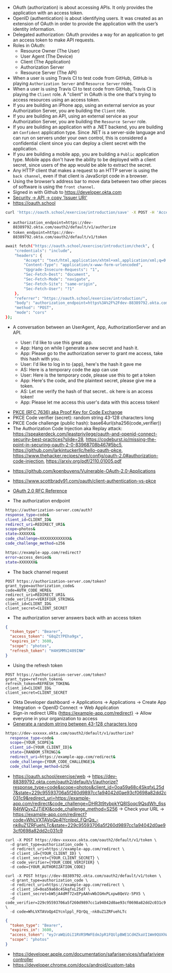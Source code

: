 - OAuth (authorization) is about accessing APIs. It only provides the application with an access token.
- OpenID (authentication) is about identifying users. It was created as an extension of OAuth in order to provide the application with the user’s identity information.
- Delegated authorization: OAuth provides a way for an application to get an access token to make API requests.
- Roles in OAuth:
  - Resource Owner (The User)
  - User Agent (The Device)
  - Client (The Application)
  - Authorization Server
  - Resource Server (The API)
- When a user is using Travis CI to test code from GitHub, GitHub is playing `Authorization Server` and `Resource Server` roles.
- When a user is using Travis CI to test code from GitHub, Travis CI is playing the `Client` role. A "client" in OAuth is the one that's trying to access resources using an access token.
- If you are building an iPhone app, using an external service as your Authorization Server, you are building the `Client` role.
- If you are building an API, using an external service as your Authorization Server, you are building the `Resource Server` role.
- If you are building an application with a .NET backend, you are building an `Confident` application type. Since .NET is a server-side language and can run on servers under your own control, this is considered a confidential client since you can deploy a client secret with the application.
- If you are building a mobile app, you are building a `Public` application type. Mobile apps don't have the ability to be deployed with a client secret, since users of the app would be able to extract the secret.
- Any HTTP client that makes a request to an HTTP server is using the `back channel`, even if that client is JavaScript code in a browser.
- Using the browser’s address bar to move data between two other pieces of software is using the `front channel`.
- Signed in with Github to https://developer.okta.com
- [Security -> API -> copy 'Issuer URI'](https://dev-88389792-admin.okta.com/admin/oauth2/as)
- https://oauth.school

```bash
curl 'https://oauth.school/exercise/introduction/save' -X POST -H 'Accept: text/html,application/xhtml+xml,application/xml;q=0.9,image/avif,image/webp,*/*;q=0.8' -H 'Content-Type: application/x-www-form-urlencoded' -H 'Origin: https://oauth.school' -H 'Connection: keep-alive' -H 'Referer: https://oauth.school/exercise/introduction/' -H 'Upgrade-Insecure-Requests: 1' -H 'Sec-Fetch-Dest: document' -H 'Sec-Fetch-Mode: navigate' -H 'Sec-Fetch-Site: same-origin' -H 'Sec-Fetch-User: ?1' --data-raw 'issuer=https%3A%2F%2Fdev-88389792.okta.com%2Foauth2%2Fdefault'
```

- `authorization_endpoint=https://dev-88389792.okta.com/oauth2/default/v1/authorize`
- `token_endpoint=https://dev-88389792.okta.com/oauth2/default/v1/token`

```bash
await fetch("https://oauth.school/exercise/introduction/check", {
    "credentials": "include",
    "headers": {
        "Accept": "text/html,application/xhtml+xml,application/xml;q=0.9,image/avif,image/webp,*/*;q=0.8",
        "Content-Type": "application/x-www-form-urlencoded",
        "Upgrade-Insecure-Requests": "1",
        "Sec-Fetch-Dest": "document",
        "Sec-Fetch-Mode": "navigate",
        "Sec-Fetch-Site": "same-origin",
        "Sec-Fetch-User": "?1"
    },
    "referrer": "https://oauth.school/exercise/introduction/",
    "body": "authorization_endpoint=https%3A%2F%2Fdev-88389792.okta.com%2Foauth2%2Fdefault%2Fv1%2Fauthorize&token_endpoint=https%3A%2F%2Fdev-88389792.okta.com%2Foauth2%2Fdefault%2Fv1%2Ftoken",
    "method": "POST",
    "mode": "cors"
});
```

- A conversation between an UserAgent, App, AuthorizationServer and an API.

  - User: I'd like to use this great app.
  - App: Hang on while I generate a new secret and hash it.
  - App: Please go to the authorization server to grant me access, take this hash with you.
  - User: I'd like to log in to {app}, here's the hash it gave me
  - AS: Here is a temporary code the app can use
  - User: Here is the temporary code, please use this to get a token
  - App: Here's the code, and the plaintext secret, please give me a token.
  - AS: Let me verify the hash of that secret.. ok here is an access token!
  - App: Please let me access this user's data with this access token!

* [PKCE (RFC 7636) aka Proof Key for Code Exchange](https://oauth.net/2/pkce)
* PKCE Code verifier (secret): random string 43-128 characters long
* PKCE Code challenge (public hash): base64url(sha256(code_verifier))
* The Authorization Code Injection aka Replay attack: https://speakerdeck.com/leastprivilege/oauth-and-openid-connect-security-best-practices?slide=28, https://codeburst.io/missing-the-point-in-securing-oauth-2-0-83968708b467#5bc5, https://github.com/larkintuckerllc/hello-oauth-pkce, https://www.thehacker.recipes/web/config/oauth-2.0#authorization-code-injection, https://arxiv.org/pdf/2110.01005.pdf

- https://github.com/koenbuyens/Vulnerable-OAuth-2.0-Applications
- https://www.scottbrady91.com/oauth/client-authentication-vs-pkce
- [OAuth 2.0 RFC Reference](https://linktr.ee/oauth2)

- The authorization endpoint

```bash
https://authorization-server.com/auth?
response_type=code&
client_id=CLIENT_ID&
redirect_uri=REDIRECT_URI&
scope=photos&
state=XXXXXX&
code_challenge=XXXXXXXXXXXXX&
code_challenge_method=s256
```

```bash
https://example-app.com/redirect?
error=access_denied&
state=XXXXXXX&
```

- The back channel request

```curl
POST https://authorization-server.com/token?
grant_type=authorization_code&
code=AUTH_CODE_HERE&
redirect_uri=REDIRECT_URI&
code_verifier=VERIFIER_STRING&
client_id=CLIENT_ID&
client_secret=CLIENT_SECRET
```

- The authorization server answers back with an access token

```json
{
  "token_type": "Bearer",
  "access_token": "G8qZt7PEha9gx",
  "expires_in": 3600,
  "scope": "photos",
  "refresh_token": "H4HSMMV2409INW"
}
```

- Using the refresh token

```curl
POST https://authorization-server.com/token?
grant_type=refresh_token&
refresh_token=REFRESH_TOKEN&
client_id=CLIENT_ID&
client_secret=CLIENT_SECRET
```

- Okta Developer dashboard -> Applications -> Applications -> Create App Integration -> OpenID Connect -> Web Application
- Sign-in redirect URIs {https://example-app.com/redirect} -> Allow everyone in your organization to access
- [Generate a random string between 43-128 characters long](https://example-app.com/pkce)

```bash
https://dev-xxxxxx.okta.com/oauth2/default/v1/authorize?
  response_type=code&
  scope={YOUR_SCOPE}&
  client_id={YOUR_CLIENT_ID}&
  state={RANDOM_STRING}&
  redirect_uri=https://example-app.com/redirect&
  code_challenge={YOUR_CODE_CHALLENGE}&
  code_challenge_method=S256
```

- https://oauth.school/exercise/web -> https://dev-88389792.okta.com/oauth2/default/v1/authorize?response_type=code&scope=photos&client_id=0oa59a68c4SkqfxL25d7&state=229c95593706a5f260d9897cc1a94042d0ae93cf0698a82dd2c031c9&redirect_uri=https://example-app.com/redirect&code_challenge=DHR3t9tybpkYQ8ISoqc9QsdWh_6ssR4tWQyxZJTiEKI&code_challenge_method=S256 -> Check your URL -> https://example-app.com/redirect?code=WhLVXTAVoQp4IYcnlppl_FQrQq_-nk8uZ1ZRFuehLTc&state=229c95593706a5f260d9897cc1a94042d0ae93cf0698a82dd2c031c9

```curl
curl -X POST https://dev-xxxxxx.okta.com/oauth2/default/v1/token \
  -d grant_type=authorization_code \
  -d redirect_uri=https://example-app.com/redirect \
  -d client_id={YOUR_CLIENT_ID} \
  -d client_secret={YOUR_CLIENT_SECRET} \
  -d code_verifier={YOUR_CODE_VERIFIER} \
  -d code={YOUR_AUTHORIZATION_CODE}
```

```curl
curl -X POST https://dev-88389792.okta.com/oauth2/default/v1/token \
  -d grant_type=authorization_code \
  -d redirect_uri=https://example-app.com/redirect \
  -d client_id=0oa59a68c4SkqfxL25d7 \
  -d client_secret=bW5jA4dMf72xEPyAAhvWbIGHxPLxpw8QeVz-5PX5 \
  -d code_verifier=229c95593706a5f260d9897cc1a94042d0ae93cf0698a82dd2c031c9 \
  -d code=WhLVXTAVoQp4IYcnlppl_FQrQq_-nk8uZ1ZRFuehLTc
```

```json
{
  "token_type": "Bearer",
  "expires_in": 3600,
  "access_token": "eyJraWQiOiI1RVR5MWFEdmJpR1FQUlpBWE1CdHZkaVI1Wm9QUXhWajJOcnRsUENLUWZRIiwiYWxnIjoiUlMyNTYifQ.eyJ2ZXIiOjEsImp0aSI6IkFULk9hVWtHSkVpWTlwWWFMdEFpNkdhZlprdWNYQVRScTJmMFB4SnBDeXRhRjgiLCJpc3MiOiJodHRwczovL2Rldi04ODM4OTc5Mi5va3RhLmNvbS9vYXV0aDIvZGVmYXVsdCIsImF1ZCI6ImFwaTovL2RlZmF1bHQiLCJpYXQiOjE2NTQyNjIyOTcsImV4cCI6MTY1NDI2NTg5NywiY2lkIjoiMG9hNTlhNjhjNFNrcWZ4TDI1ZDciLCJ1aWQiOiIwMHU1NnJldnRrUmMyMURaTDVkNyIsInNjcCI6WyJwaG90b3MiXSwiYXV0aF90aW1lIjoxNjU0MjYxODU5LCJzdWIiOiJjb3N0aW5FRVNUQGdpdGh1Yi5va3RhaWRwIn0.rAZUivsF7eHcDwY8F0PQSMOoUAwP5yx7EYJ4r_RVpAKbuvU6mQ2AIKd_V5tAFppYLCPi5npJW2b2_Gx5tBbje2dzOu-Ysx1-UZXSAk6PVbl-CNp1-zL0iB_TMVt9Ueho92_wKV-oV5XL9WvHZZ85DUJBpPAgMIiA14i25uAYSxR6mbWkVvfo5gdAxhVSvY-uNCCC7YDsIfIDTstNgJ_gcTic5znCKWhRCSzgKGULVBgm6ehDI0x4o_xgajqM5lmij7hGn4UBD3NPY_62WyQEDL53rM8aqeGca4ci6-J_u--vs0-ElAt69yiMyfD7jG1ztYxvWciMLctjqxjmK48cDw",
  "scope": "photos"
}
```

- https://developer.apple.com/documentation/safariservices/sfsafariviewcontroller
- https://developer.chrome.com/docs/android/custom-tabs

